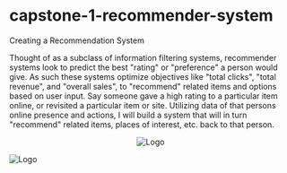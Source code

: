 # capstone-1-recommender-system
Creating a Recommendation System


Thought of as a subclass of information filtering systems, recommender systems look to predict the best "rating" or "preference" a person would give. As such these systems optimize objectives like "total clicks", "total revenue", and "overall sales", to "recommend" related items and options based on user input. Say someone gave a high rating to a particular item online, or revisited a particular item or site. Utilizing data of that persons online presence and actions, I will build a system that will in turn "recommend" related items, places of interest, etc. back to that person.




<p style="text-align:center;"><img src="https://github.com/MatthewNewell006/capstone-1-recommender-system/blob/master/recommendation_system.gif" alt="Logo"></p>
<img src="https://github.com/MatthewNewell006/capstone-1-recommender-system/blob/master/recommendation_system.gif" class="centerImage" alt="Logo"/>

  
